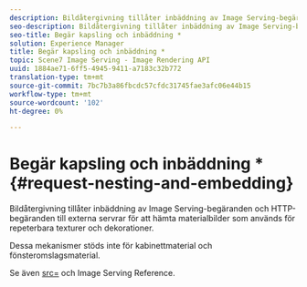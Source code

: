 ```yaml
---
description: Bildåtergivning tillåter inbäddning av Image Serving-begäranden och HTTP-begäranden till externa servrar för att hämta materialbilder som används för repeterbara texturer och dekorationer.
seo-description: Bildåtergivning tillåter inbäddning av Image Serving-begäranden och HTTP-begäranden till externa servrar för att hämta materialbilder som används för repeterbara texturer och dekorationer.
seo-title: Begär kapsling och inbäddning *
solution: Experience Manager
title: Begär kapsling och inbäddning *
topic: Scene7 Image Serving - Image Rendering API
uuid: 1884ae71-6ff5-4945-9411-a7183c32b772
translation-type: tm+mt
source-git-commit: 7bc7b3a86fbcdc57cfdc31745fae3afc06e44b15
workflow-type: tm+mt
source-wordcount: '102'
ht-degree: 0%

---
```



# Begär kapsling och inbäddning *{#request-nesting-and-embedding}

Bildåtergivning tillåter inbäddning av Image Serving-begäranden och HTTP-begäranden till externa servrar för att hämta materialbilder som används för repeterbara texturer och dekorationer.

Dessa mekanismer stöds inte för kabinettmaterial och fönsteromslagsmaterial.

Se även [src=](../../../../../../ir-api/http-protocol/image-rendering-api-ref/c-ir-http-protocol-ref/c-ir-http-protocol-command-reference/r-ir-src.md#reference-62c98abad22149d68d405ed6aaff8272) och Image Serving Reference.

